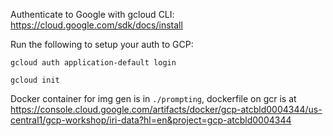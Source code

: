 Authenticate to Google with gcloud CLI:
https://cloud.google.com/sdk/docs/install

Run the following to setup your auth to GCP:

`gcloud auth application-default login`

`gcloud init`

Docker container for img gen is in `./prompting`, dockerfile on gcr is at https://console.cloud.google.com/artifacts/docker/gcp-atcbld0004344/us-central1/gcp-workshop/iri-data?hl=en&project=gcp-atcbld0004344
